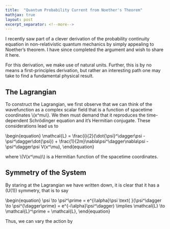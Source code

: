 ```yaml
---
title:  "Quantum Probability Current from Noether's Theorem"
mathjax: true
layout: post
excerpt_separator: <!--more-->
---
```


I recently saw part of a clever derivation of the probability continuity equation in non-relativistic quantum mechanics by simply appealing to Noether’s theorem. I have since completed the argument and wish to share it here.

<!--more-->

For this derivation, we make use of natural units. Further, this is by no means a first-principles derivation, but rather an interesting path one may take to find a fundamental physical result.

## The Lagrangian

To construct the Lagrangian, we first observe that we can think of the wavefunction as a complex scalar field that is a function of spacetime coordinates \\(x^mu\\). We then must demand that it reproduces the time-dependent Schrödinger equation and it’s Hermitian conjugate. These considerations lead us to

\begin{equation} \mathcal{L} = \frac{i}{2}(\dot{\psi}^\dagger\psi - \psi^\dagger\dot{\psi}) + \frac{1}{2m}\nabla\psi^\dagger\nabla\psi - \psi^\dagger\psi V(x^\mu), \end{equation}

where \\(V(x^\mu)\\) is a Hermitian function of the spacetime coordinates.

## Symmetry of the System

By staring at the Lagrangian we have written down, it is clear that it has a \(U(1)\) symmetry, that is to say

\begin{equation} \psi \to \psi^\prime = e^{i\alpha}\psi \text{ }(\psi^\dagger \to \psi^{\dagger\prime} = e^{-i\alpha}\psi^\dagger) \implies \mathcal{L} \to \mathcal{L}^\prime = \mathcal{L}, \end{equation}

Thus, we can vary the action by 
